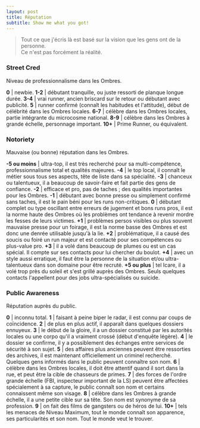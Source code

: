 ```yaml
---
layout: post
title: Réputation
subtitle: Show me what you got!
---
```


> Tout ce que j'écris là est basé sur la vision que les gens ont de la personne.  
> Ce n'est pas forcément la réalité.

### Street Cred

Niveau de professionnalisme dans les Ombres.

**0** | newbie.
**1-2** | débutant tranquille, ou juste ressorti de planque longue durée.
**3-4** | vrai runner, ancien briscard sur le retour ou débutant avec publicité.
**5** | runner confirmé (connaît les habitudes et l'attitude), début de célébrité dans les Ombres locales.
**6-7** | célèbre dans les Ombres locales, partie intégrante du microcosme national.
**8-9** | célèbre dans les Ombres à grande échelle, personnage important.
**10+** | Prime Runner, ou équivalent.

### Notoriety

Mauvaise (ou bonne) réputation dans les Ombres.

**-5 ou moins** | ultra-top, il est très recherché pour sa multi-compétence, professionnalisme total et qualités majeures.
**-4** | le top local, il connaît le métier sous tous ses aspects, tête de liste dans sa spécialité.
**-3** | chanceux ou talentueux, il a beaucoup de savoir-faire et fait partie des gens de confiance.
**-2** | efficace et pro, pas de taches ; des qualités importantes pour les Ombres.
**-1** | débutant avec bonne presse ou simplement confirmé sans taches, il est le pain béni pour les runs non-critiques.
**0** | débutant complet ou type oscillant entre erreurs de jugement et bons runs pros, il est la norme haute des Ombres où les problèmes ont tendance à revenir mordre les fesses de leurs victimes.
**+1** | problèmes persos visibles ou plus souvent mauvaise presse pour un foirage, il est la norme basse des Ombres et est donc une denrée utilisable jusqu'à la lie.
**+2** | problématique, il a causé des soucis ou foiré un run majeur et est contacté pour ses compétences ou plus-value pro.
**+3** | il a volé dans beaucoup de plumes ou est un cas spécial. Il compte sur ses contacts pour lui chercher du boulot.
**+4** | avec un style aussi erratique, il faut être la personne de la situation et/ou ultra-talentueux dans son domaine pour être recruté.
**+5 ou plus** | tel Icare, il a volé trop près du soleil et s'est grillé auprès des Ombres. Seuls quelques contacts l'appellent pour des jobs ultra-spécialisés ou suicide.

### Public Awareness

Réputation auprès du public. 

**0** | inconnu total.
**1** | faisant à peine biper le radar, il est connu par coups de coïncidence.
**2** | de plus en plus actif, il apparaît dans quelques dossiers ennuyeux.
**3** | le début de la gloire, il a un dossier constitué par les autorités locales ou une corpo qu'il a vraiment crossé (début d'enquête légère).
**4** | le dossier se confirme, il y a possiblement des échanges entre services de sécurité à son sujet.
**5** | des affaires plus anciennes peuvent être ressorties des archives, il est maintenant officiellement un criminel recherché. Quelques gens informés dans le public peuvent connaître son nom.
**6** | célèbre dans les Ombres locales, il doit être attentif quand il sort dans la rue, et peut être la cible de chasseurs de primes.
**7** | des forces de l'ordre grande échelle (FBI, inspecteur important de la LS) peuvent être affectées spécialement à sa capture, le public connaît son nom et certains connaissent même son visage.
**8** | célèbre dans les Ombres à grande échelle, il a une petite cible sur sa tête. Son nom est synonyme de sa profession.
**9** | on fait des films de gangsters ou de héros de lui.
**10+** | tels les menaces de Niveau Maximum, tout le monde connaît son apparence, ses particularités et son nom. Tout le monde veut le trouver.
